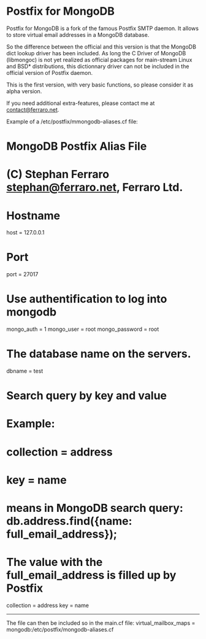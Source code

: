 Postfix for MongoDB
===================

Postfix for MongoDB is a fork of the famous Postfix SMTP daemon.
It allows to store virtual email addresses in a MongoDB database.

So the difference between the official and this version is that
the MongoDB dict lookup driver has been included.
As long the C Driver of MongoDB (libmongoc) is not yet realized as
official packages for main-stream Linux and BSD* distributions,
this dictionnary driver can not be included in the official version
of Postfix daemon.

This is the first version, with very basic functions, so please
consider it as alpha version.

If you need additional extra-features, please contact me at
contact@ferraro.net.

Example of a /etc/postfix/mmongodb-aliases.cf file:
#
# MongoDB Postfix Alias File
# (C) Stephan Ferraro <stephan@ferraro.net>, Ferraro Ltd.
#

# Hostname
host = 127.0.0.1

# Port
port = 27017

# Use authentification to log into mongodb
mongo_auth = 1
mongo_user = root
mongo_password = root

# The database name on the servers.
dbname = test

# Search query by key and value
# Example:
# collection = address
# key = name
#
# means in MongoDB search query: db.address.find({name: full_email_address});
# The value with the full_email_address is filled up by Postfix
collection = address
key = name

---
The file can then be included so in the main.cf file:
virtual_mailbox_maps = mongodb:/etc/postfix/mongodb-aliases.cf
